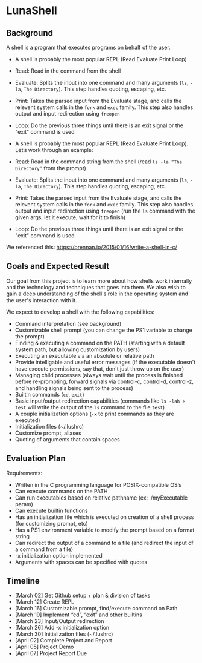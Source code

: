 # LunaShell

## Background

A shell is a program that executes programs on behalf of the user.

* A shell is probably the most popular REPL (Read Evaluate Print Loop)
 * Read: Read in the command from the shell
 * Evaluate: Splits the input into one command and many arguments (`ls`, `-la`, `The Directory`). This step handles quoting, escaping, etc.
 * Print: Takes the parsed input from the Evaluate stage, and calls the relevent system calls in the `fork` and `exec` family. This step also handles output and input redirection using `freopen`
 * Loop: Do the previous three things until there is an exit signal or the "exit" command is used

* A shell is probably the most popular REPL (Read Evaluate Print Loop). Let’s work through an example:
 * Read: Read in the command string from the shell (read `ls -la “The Directory”` from the prompt)
 * Evaluate: Splits the input into one command and many arguments (`ls`, `-la`, `The Directory`). This step handles quoting, escaping, etc.
 * Print: Takes the parsed input from the Evaluate stage, and calls the relevent system calls in the `fork` and `exec` family. This step also handles output and input redirection using `freopen` (run the `ls` command with the given args, let it execute, wait for it to finish)
 * Loop: Do the previous three things until there is an exit signal or the "exit" command is used

We referenced this: https://brennan.io/2015/01/16/write-a-shell-in-c/

## Goals and Expected Result

Our goal from this project is to learn more about how shells work internally and the technology and techniques that goes into them. We also wish to gain a deep understanding of the shell's role in the operating system and the user's interaction with it.

We expect to develop a shell with the following capabilities:
* Command interpretation (see background)
* Customizable shell prompt (you can change the PS1 variable to change the prompt)
* Finding & executing a command on the PATH (starting with a default system path, but allowing customization by users)
* Executing an executable via an absolute or relative path
* Provide intelligable and useful error messages (if the executable doesn't have execute permissions, say that, don't just throw up on the user)
* Managing child processes (always wait until the process is finished before re-prompting, forward signals via control-c, control-d, control-z, and handling signals being sent to the process)
* Builtin commands (`cd`, `exit`)
* Basic input/output redirection capabilities (commands like `ls -lah > test` will write the output of the `ls` command to the file `test`)
* A couple initialization options (`-x` to print commands as they are executed)
* Initialization files (~/.lushrc)
* Customize prompt, aliases
* Quoting of arguments that contain spaces

## Evaluation Plan

Requirements:
* Written in the C programming language for POSIX-compatible OS’s
* Can execute commands on the PATH
* Can run executables based on relative pathname (ex: ./myExecutable param)
* Can execute builtin functions
* Has an initialization file which is executed on creation of a shell process (for customizing prompt, etc)
* Has a PS1 environment variable to modify the prompt based on a format string
* Can redirect the output of a command to a file (and redirect the input of a command from a file)
* -x initialization option implemented
* Arguments with spaces can be specified with quotes

## Timeline

* [March 02] Get Github setup + plan & division of tasks
* [March 12] Create REPL 
* [March 16] Customizable prompt, find/execute command on Path
* [March 19] Implement “cd”, “exit” and other builtins
* [March 23] Input/Output redirection
* [March 26] Add -x initialization option
* [March 30] Initialization files (~/.lushrc)
* [April 02] Complete Project and Report
* [April 05] Project Demo
* [April 07] Project Report Due
